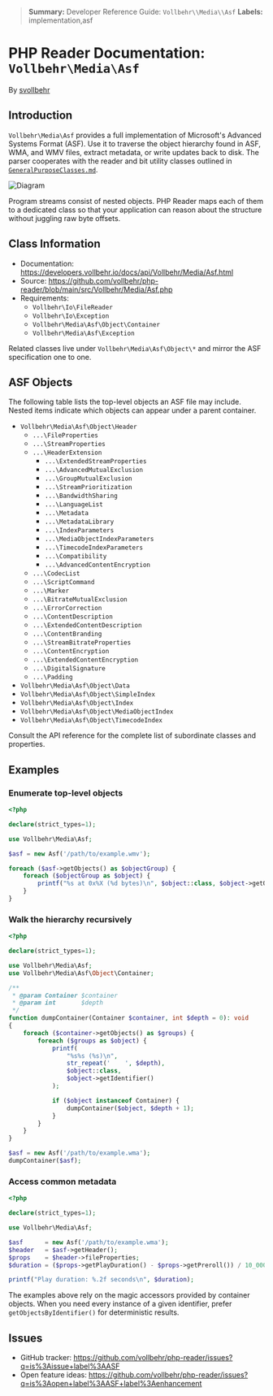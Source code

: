 > **Summary:** Developer Reference Guide: `Vollbehr\\Media\\Asf`
> **Labels:** implementation,asf


# PHP Reader Documentation: `Vollbehr\Media\Asf`
By [svollbehr](https://github.com/svollbehr)

## Introduction
`Vollbehr\Media\Asf` provides a full implementation of Microsoft's Advanced Systems Format (ASF).
Use it to traverse the object hierarchy found in ASF, WMA, and WMV files, extract metadata, or write
updates back to disk. The parser cooperates with the reader and bit utility classes outlined in
[`GeneralPurposeClasses.md`](GeneralPurposeClasses.md).

![Diagram](model/model.asf.png)

Program streams consist of nested objects. PHP Reader maps each of them to a dedicated class so that
your application can reason about the structure without juggling raw byte offsets.

## Class Information

- Documentation: <https://developers.vollbehr.io/docs/api/Vollbehr/Media/Asf.html>
- Source: <https://github.com/vollbehr/php-reader/blob/main/src/Vollbehr/Media/Asf.php>
- Requirements:
  - `Vollbehr\Io\FileReader`
  - `Vollbehr\Io\Exception`
  - `Vollbehr\Media\Asf\Object\Container`
  - `Vollbehr\Media\Asf\Exception`

Related classes live under `Vollbehr\Media\Asf\Object\*` and mirror the ASF specification one to
one.

## ASF Objects
The following table lists the top-level objects an ASF file may include. Nested items indicate which
objects can appear under a parent container.

- `Vollbehr\Media\Asf\Object\Header`
  - `...\FileProperties`
  - `...\StreamProperties`
  - `...\HeaderExtension`
    - `...\ExtendedStreamProperties`
    - `...\AdvancedMutualExclusion`
    - `...\GroupMutualExclusion`
    - `...\StreamPrioritization`
    - `...\BandwidthSharing`
    - `...\LanguageList`
    - `...\Metadata`
    - `...\MetadataLibrary`
    - `...\IndexParameters`
    - `...\MediaObjectIndexParameters`
    - `...\TimecodeIndexParameters`
    - `...\Compatibility`
    - `...\AdvancedContentEncryption`
  - `...\CodecList`
  - `...\ScriptCommand`
  - `...\Marker`
  - `...\BitrateMutualExclusion`
  - `...\ErrorCorrection`
  - `...\ContentDescription`
  - `...\ExtendedContentDescription`
  - `...\ContentBranding`
  - `...\StreamBitrateProperties`
  - `...\ContentEncryption`
  - `...\ExtendedContentEncryption`
  - `...\DigitalSignature`
  - `...\Padding`
- `Vollbehr\Media\Asf\Object\Data`
- `Vollbehr\Media\Asf\Object\SimpleIndex`
- `Vollbehr\Media\Asf\Object\Index`
- `Vollbehr\Media\Asf\Object\MediaObjectIndex`
- `Vollbehr\Media\Asf\Object\TimecodeIndex`

Consult the API reference for the complete list of subordinate classes and properties.

## Examples
### Enumerate top-level objects

```php
<?php

declare(strict_types=1);

use Vollbehr\Media\Asf;

$asf = new Asf('/path/to/example.wmv');

foreach ($asf->getObjects() as $objectGroup) {
    foreach ($objectGroup as $object) {
        printf("%s at 0x%X (%d bytes)\n", $object::class, $object->getOffset(), $object->getSize());
    }
}
```

### Walk the hierarchy recursively

```php
<?php

declare(strict_types=1);

use Vollbehr\Media\Asf;
use Vollbehr\Media\Asf\Object\Container;

/**
 * @param Container $container
 * @param int       $depth
 */
function dumpContainer(Container $container, int $depth = 0): void
{
    foreach ($container->getObjects() as $groups) {
        foreach ($groups as $object) {
            printf(
                "%s%s (%s)\n",
                str_repeat('    ', $depth),
                $object::class,
                $object->getIdentifier()
            );

            if ($object instanceof Container) {
                dumpContainer($object, $depth + 1);
            }
        }
    }
}

$asf = new Asf('/path/to/example.wma');
dumpContainer($asf);
```

### Access common metadata

```php
<?php

declare(strict_types=1);

use Vollbehr\Media\Asf;

$asf      = new Asf('/path/to/example.wma');
$header   = $asf->getHeader();
$props    = $header->fileProperties;
$duration = ($props->getPlayDuration() - $props->getPreroll()) / 10_000_000;

printf("Play duration: %.2f seconds\n", $duration);
```

The examples above rely on the magic accessors provided by container objects. When you need every
instance of a given identifier, prefer `getObjectsByIdentifier()` for deterministic results.

## Issues
- GitHub tracker: <https://github.com/vollbehr/php-reader/issues?q=is%3Aissue+label%3AASF>
- Open feature ideas: <https://github.com/vollbehr/php-reader/issues?q=is%3Aopen+label%3AASF+label%3Aenhancement>
